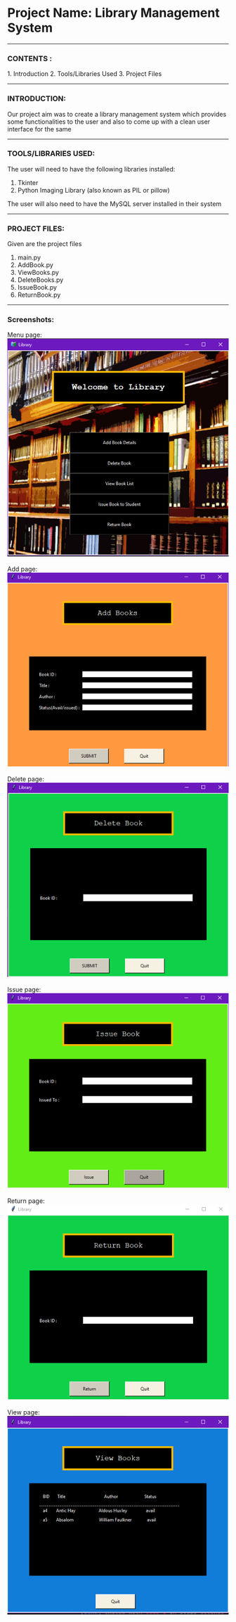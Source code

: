 <h1>Project Name: Library Management System</h1>

------------

<h3>CONTENTS :</h3>
1. Introduction
2. Tools/Libraries Used
3. Project Files

------------

<h3>INTRODUCTION:</h3>

Our project aim was to create a library management system which provides
some functionalities to the user and also to come up with a clean user 
interface for the same

------------

<h3>TOOLS/LIBRARIES USED:</h3>

The user will need to have the following libraries installed:
1. Tkinter
2. Python Imaging Library (also known as PIL or pillow)

The user will also need to have the MySQL server installed in their system

------------

<h3>PROJECT FILES:</h3>

Given are the project files 
1. main.py
2. AddBook.py
3. ViewBooks.py
4. DeleteBooks.py
5. IssueBook.py
6. ReturnBook.py

------------

<h3>Screenshots: </h3>
Menu page:
<img src="screenshots/menu.png">
<br>
<br>
Add page:
<img src="screenshots/add.png">
<br>
<br>
Delete page:
<img src="screenshots/del.png">
<br>
<br>
Issue page:
<img src="screenshots/issue.png">
<br>
<br>
Return page:
<img src="screenshots/return.png">
<br>
<br>
View page:
<img src="screenshots/view.png">